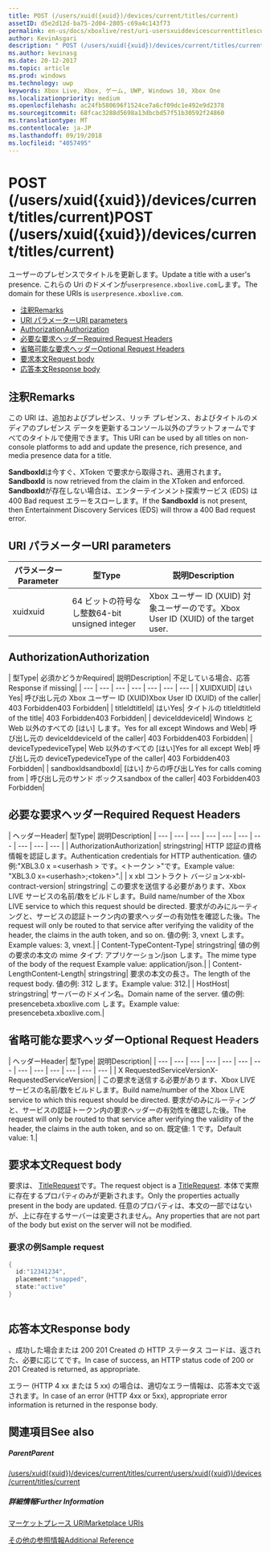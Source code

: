 ```yaml
---
title: POST (/users/xuid({xuid})/devices/current/titles/current)
assetID: d5e2d12d-ba75-2d04-2805-c69a4c143f73
permalink: en-us/docs/xboxlive/rest/uri-usersxuiddevicescurrenttitlescurrentpost.html
author: KevinAsgari
description: " POST (/users/xuid({xuid})/devices/current/titles/current)"
ms.author: kevinasg
ms.date: 20-12-2017
ms.topic: article
ms.prod: windows
ms.technology: uwp
keywords: Xbox Live, Xbox, ゲーム, UWP, Windows 10, Xbox One
ms.localizationpriority: medium
ms.openlocfilehash: ac24fb580696f1524ce7a6cf09dc1e492e9d2378
ms.sourcegitcommit: 68fcac3288d5698a13dbcbd57f51b30592f24860
ms.translationtype: MT
ms.contentlocale: ja-JP
ms.lasthandoff: 09/19/2018
ms.locfileid: "4057495"
---
```

# <a name="post-usersxuidxuiddevicescurrenttitlescurrent"></a><span data-ttu-id="fbe61-104">POST (/users/xuid({xuid})/devices/current/titles/current)</span><span class="sxs-lookup"><span data-stu-id="fbe61-104">POST (/users/xuid({xuid})/devices/current/titles/current)</span></span>
<span data-ttu-id="fbe61-105">ユーザーのプレゼンスでタイトルを更新します。</span><span class="sxs-lookup"><span data-stu-id="fbe61-105">Update a title with a user's presence.</span></span> <span data-ttu-id="fbe61-106">これらの Uri のドメインが`userpresence.xboxlive.com`します。</span><span class="sxs-lookup"><span data-stu-id="fbe61-106">The domain for these URIs is `userpresence.xboxlive.com`.</span></span>
 
  * [<span data-ttu-id="fbe61-107">注釈</span><span class="sxs-lookup"><span data-stu-id="fbe61-107">Remarks</span></span>](#ID4EV)
  * [<span data-ttu-id="fbe61-108">URI パラメーター</span><span class="sxs-lookup"><span data-stu-id="fbe61-108">URI parameters</span></span>](#ID4EEB)
  * [<span data-ttu-id="fbe61-109">Authorization</span><span class="sxs-lookup"><span data-stu-id="fbe61-109">Authorization</span></span>](#ID4EPB)
  * [<span data-ttu-id="fbe61-110">必要な要求ヘッダー</span><span class="sxs-lookup"><span data-stu-id="fbe61-110">Required Request Headers</span></span>](#ID4ENE)
  * [<span data-ttu-id="fbe61-111">省略可能な要求ヘッダー</span><span class="sxs-lookup"><span data-stu-id="fbe61-111">Optional Request Headers</span></span>](#ID4ERG)
  * [<span data-ttu-id="fbe61-112">要求本文</span><span class="sxs-lookup"><span data-stu-id="fbe61-112">Request body</span></span>](#ID4ERH)
  * [<span data-ttu-id="fbe61-113">応答本文</span><span class="sxs-lookup"><span data-stu-id="fbe61-113">Response body</span></span>](#ID4EKAAC)
 
<a id="ID4EV"></a>

 
## <a name="remarks"></a><span data-ttu-id="fbe61-114">注釈</span><span class="sxs-lookup"><span data-stu-id="fbe61-114">Remarks</span></span>
 
<span data-ttu-id="fbe61-115">この URI は、追加およびプレゼンス、リッチ プレゼンス、およびタイトルのメディアのプレゼンス データを更新するコンソール以外のプラットフォームですべてのタイトルで使用できます。</span><span class="sxs-lookup"><span data-stu-id="fbe61-115">This URI can be used by all titles on non-console platforms to add and update the presence, rich presence, and media presence data for a title.</span></span>
 
<span data-ttu-id="fbe61-116">**SandboxId**は今すぐ、XToken で要求から取得され、適用されます。</span><span class="sxs-lookup"><span data-stu-id="fbe61-116">**SandboxId** is now retrieved from the claim in the XToken and enforced.</span></span> <span data-ttu-id="fbe61-117">**SandboxId**が存在しない場合は、エンターテインメント探索サービス (EDS) は 400 Bad request エラーをスローします。</span><span class="sxs-lookup"><span data-stu-id="fbe61-117">If the **SandboxId** is not present, then Entertainment Discovery Services (EDS) will throw a 400 Bad request error.</span></span>
  
<a id="ID4EEB"></a>

 
## <a name="uri-parameters"></a><span data-ttu-id="fbe61-118">URI パラメーター</span><span class="sxs-lookup"><span data-stu-id="fbe61-118">URI parameters</span></span>
 
| <span data-ttu-id="fbe61-119">パラメーター</span><span class="sxs-lookup"><span data-stu-id="fbe61-119">Parameter</span></span>| <span data-ttu-id="fbe61-120">型</span><span class="sxs-lookup"><span data-stu-id="fbe61-120">Type</span></span>| <span data-ttu-id="fbe61-121">説明</span><span class="sxs-lookup"><span data-stu-id="fbe61-121">Description</span></span>| 
| --- | --- | --- | 
| <span data-ttu-id="fbe61-122">xuid</span><span class="sxs-lookup"><span data-stu-id="fbe61-122">xuid</span></span>| <span data-ttu-id="fbe61-123">64 ビットの符号なし整数</span><span class="sxs-lookup"><span data-stu-id="fbe61-123">64-bit unsigned integer</span></span>| <span data-ttu-id="fbe61-124">Xbox ユーザー ID (XUID) 対象ユーザーのです。</span><span class="sxs-lookup"><span data-stu-id="fbe61-124">Xbox User ID (XUID) of the target user.</span></span>| 
  
<a id="ID4EPB"></a>

 
## <a name="authorization"></a><span data-ttu-id="fbe61-125">Authorization</span><span class="sxs-lookup"><span data-stu-id="fbe61-125">Authorization</span></span>
 
| <span data-ttu-id="fbe61-126">型</span><span class="sxs-lookup"><span data-stu-id="fbe61-126">Type</span></span>| <span data-ttu-id="fbe61-127">必須かどうか</span><span class="sxs-lookup"><span data-stu-id="fbe61-127">Required</span></span>| <span data-ttu-id="fbe61-128">説明</span><span class="sxs-lookup"><span data-stu-id="fbe61-128">Description</span></span>| <span data-ttu-id="fbe61-129">不足している場合、応答</span><span class="sxs-lookup"><span data-stu-id="fbe61-129">Response if missing</span></span>| 
| --- | --- | --- | --- | --- | --- | --- | 
| <span data-ttu-id="fbe61-130">XUID</span><span class="sxs-lookup"><span data-stu-id="fbe61-130">XUID</span></span>| <span data-ttu-id="fbe61-131">はい</span><span class="sxs-lookup"><span data-stu-id="fbe61-131">Yes</span></span>| <span data-ttu-id="fbe61-132">呼び出し元の Xbox ユーザー ID (XUID)</span><span class="sxs-lookup"><span data-stu-id="fbe61-132">Xbox User ID (XUID) of the caller</span></span>| <span data-ttu-id="fbe61-133">403 Forbidden</span><span class="sxs-lookup"><span data-stu-id="fbe61-133">403 Forbidden</span></span>| 
| <span data-ttu-id="fbe61-134">titleId</span><span class="sxs-lookup"><span data-stu-id="fbe61-134">titleId</span></span>| <span data-ttu-id="fbe61-135">はい</span><span class="sxs-lookup"><span data-stu-id="fbe61-135">Yes</span></span>| <span data-ttu-id="fbe61-136">タイトルの titleId</span><span class="sxs-lookup"><span data-stu-id="fbe61-136">titleId of the title</span></span>| <span data-ttu-id="fbe61-137">403 Forbidden</span><span class="sxs-lookup"><span data-stu-id="fbe61-137">403 Forbidden</span></span>| 
| <span data-ttu-id="fbe61-138">deviceId</span><span class="sxs-lookup"><span data-stu-id="fbe61-138">deviceId</span></span>| <span data-ttu-id="fbe61-139">Windows と Web 以外のすべての [はい] します。</span><span class="sxs-lookup"><span data-stu-id="fbe61-139">Yes for all except Windows and Web</span></span>| <span data-ttu-id="fbe61-140">呼び出し元の deviceId</span><span class="sxs-lookup"><span data-stu-id="fbe61-140">deviceId of the caller</span></span>| <span data-ttu-id="fbe61-141">403 Forbidden</span><span class="sxs-lookup"><span data-stu-id="fbe61-141">403 Forbidden</span></span>| 
| <span data-ttu-id="fbe61-142">deviceType</span><span class="sxs-lookup"><span data-stu-id="fbe61-142">deviceType</span></span>| <span data-ttu-id="fbe61-143">Web 以外のすべての [はい]</span><span class="sxs-lookup"><span data-stu-id="fbe61-143">Yes for all except Web</span></span>| <span data-ttu-id="fbe61-144">呼び出し元の deviceType</span><span class="sxs-lookup"><span data-stu-id="fbe61-144">deviceType of the caller</span></span>| <span data-ttu-id="fbe61-145">403 Forbidden</span><span class="sxs-lookup"><span data-stu-id="fbe61-145">403 Forbidden</span></span>| 
| <span data-ttu-id="fbe61-146">sandboxId</span><span class="sxs-lookup"><span data-stu-id="fbe61-146">sandboxId</span></span>| <span data-ttu-id="fbe61-147">[はい] からの呼び出し</span><span class="sxs-lookup"><span data-stu-id="fbe61-147">Yes for calls coming from</span></span> | <span data-ttu-id="fbe61-148">呼び出し元のサンド ボックス</span><span class="sxs-lookup"><span data-stu-id="fbe61-148">sandbox of the caller</span></span>| <span data-ttu-id="fbe61-149">403 Forbidden</span><span class="sxs-lookup"><span data-stu-id="fbe61-149">403 Forbidden</span></span>| 
  
<a id="ID4ENE"></a>

 
## <a name="required-request-headers"></a><span data-ttu-id="fbe61-150">必要な要求ヘッダー</span><span class="sxs-lookup"><span data-stu-id="fbe61-150">Required Request Headers</span></span>
 
| <span data-ttu-id="fbe61-151">ヘッダー</span><span class="sxs-lookup"><span data-stu-id="fbe61-151">Header</span></span>| <span data-ttu-id="fbe61-152">型</span><span class="sxs-lookup"><span data-stu-id="fbe61-152">Type</span></span>| <span data-ttu-id="fbe61-153">説明</span><span class="sxs-lookup"><span data-stu-id="fbe61-153">Description</span></span>| 
| --- | --- | --- | --- | --- | --- | --- | --- | --- | --- | 
| <span data-ttu-id="fbe61-154">Authorization</span><span class="sxs-lookup"><span data-stu-id="fbe61-154">Authorization</span></span>| <span data-ttu-id="fbe61-155">string</span><span class="sxs-lookup"><span data-stu-id="fbe61-155">string</span></span>| <span data-ttu-id="fbe61-156">HTTP 認証の資格情報を認証します。</span><span class="sxs-lookup"><span data-stu-id="fbe61-156">Authentication credentials for HTTP authentication.</span></span> <span data-ttu-id="fbe61-157">値の例:"XBL3.0 x =&lt;userhash > です。&lt;トークン >"です。</span><span class="sxs-lookup"><span data-stu-id="fbe61-157">Example value: "XBL3.0 x=&lt;userhash>;&lt;token>".</span></span>| 
| <span data-ttu-id="fbe61-158">x xbl コントラクト バージョン</span><span class="sxs-lookup"><span data-stu-id="fbe61-158">x-xbl-contract-version</span></span>| <span data-ttu-id="fbe61-159">string</span><span class="sxs-lookup"><span data-stu-id="fbe61-159">string</span></span>| <span data-ttu-id="fbe61-160">この要求を送信する必要があります、Xbox LIVE サービスの名前/数をビルドします。</span><span class="sxs-lookup"><span data-stu-id="fbe61-160">Build name/number of the Xbox LIVE service to which this request should be directed.</span></span> <span data-ttu-id="fbe61-161">要求がのみにルーティングと、サービスの認証トークン内の要求ヘッダーの有効性を確認した後。</span><span class="sxs-lookup"><span data-stu-id="fbe61-161">The request will only be routed to that service after verifying the validity of the header, the claims in the auth token, and so on.</span></span> <span data-ttu-id="fbe61-162">値の例: 3, vnext します。</span><span class="sxs-lookup"><span data-stu-id="fbe61-162">Example values: 3, vnext.</span></span>| 
| <span data-ttu-id="fbe61-163">Content-Type</span><span class="sxs-lookup"><span data-stu-id="fbe61-163">Content-Type</span></span>| <span data-ttu-id="fbe61-164">string</span><span class="sxs-lookup"><span data-stu-id="fbe61-164">string</span></span>| <span data-ttu-id="fbe61-165">値の例の要求の本文の mime タイプ: アプリケーション/json します。</span><span class="sxs-lookup"><span data-stu-id="fbe61-165">The mime type of the body of the request Example value: application/json.</span></span>| 
| <span data-ttu-id="fbe61-166">Content-Length</span><span class="sxs-lookup"><span data-stu-id="fbe61-166">Content-Length</span></span>| <span data-ttu-id="fbe61-167">string</span><span class="sxs-lookup"><span data-stu-id="fbe61-167">string</span></span>| <span data-ttu-id="fbe61-168">要求の本文の長さ。</span><span class="sxs-lookup"><span data-stu-id="fbe61-168">The length of the request body.</span></span> <span data-ttu-id="fbe61-169">値の例: 312 します。</span><span class="sxs-lookup"><span data-stu-id="fbe61-169">Example value: 312.</span></span>| 
| <span data-ttu-id="fbe61-170">Host</span><span class="sxs-lookup"><span data-stu-id="fbe61-170">Host</span></span>| <span data-ttu-id="fbe61-171">string</span><span class="sxs-lookup"><span data-stu-id="fbe61-171">string</span></span>| <span data-ttu-id="fbe61-172">サーバーのドメイン名。</span><span class="sxs-lookup"><span data-stu-id="fbe61-172">Domain name of the server.</span></span> <span data-ttu-id="fbe61-173">値の例: presencebeta.xboxlive.com します。</span><span class="sxs-lookup"><span data-stu-id="fbe61-173">Example value: presencebeta.xboxlive.com.</span></span>| 
  
<a id="ID4ERG"></a>

 
## <a name="optional-request-headers"></a><span data-ttu-id="fbe61-174">省略可能な要求ヘッダー</span><span class="sxs-lookup"><span data-stu-id="fbe61-174">Optional Request Headers</span></span>
 
| <span data-ttu-id="fbe61-175">ヘッダー</span><span class="sxs-lookup"><span data-stu-id="fbe61-175">Header</span></span>| <span data-ttu-id="fbe61-176">型</span><span class="sxs-lookup"><span data-stu-id="fbe61-176">Type</span></span>| <span data-ttu-id="fbe61-177">説明</span><span class="sxs-lookup"><span data-stu-id="fbe61-177">Description</span></span>| 
| --- | --- | --- | --- | --- | --- | --- | --- | --- | --- | --- | --- | --- | 
| <span data-ttu-id="fbe61-178">X RequestedServiceVersion</span><span class="sxs-lookup"><span data-stu-id="fbe61-178">X-RequestedServiceVersion</span></span>|  | <span data-ttu-id="fbe61-179">この要求を送信する必要があります、Xbox LIVE サービスの名前/数をビルドします。</span><span class="sxs-lookup"><span data-stu-id="fbe61-179">Build name/number of the Xbox LIVE service to which this request should be directed.</span></span> <span data-ttu-id="fbe61-180">要求がのみにルーティングと、サービスの認証トークン内の要求ヘッダーの有効性を確認した後。</span><span class="sxs-lookup"><span data-stu-id="fbe61-180">The request will only be routed to that service after verifying the validity of the header, the claims in the auth token, and so on.</span></span> <span data-ttu-id="fbe61-181">既定値: 1 です。</span><span class="sxs-lookup"><span data-stu-id="fbe61-181">Default value: 1.</span></span>| 
  
<a id="ID4ERH"></a>

 
## <a name="request-body"></a><span data-ttu-id="fbe61-182">要求本文</span><span class="sxs-lookup"><span data-stu-id="fbe61-182">Request body</span></span>
 
<span data-ttu-id="fbe61-183">要求は、 [TitleRequest](../../json/json-titlerequest.md)です。</span><span class="sxs-lookup"><span data-stu-id="fbe61-183">The request object is a [TitleRequest](../../json/json-titlerequest.md).</span></span> <span data-ttu-id="fbe61-184">本体で実際に存在するプロパティのみが更新されます。</span><span class="sxs-lookup"><span data-stu-id="fbe61-184">Only the properties actually present in the body are updated.</span></span> <span data-ttu-id="fbe61-185">任意のプロパティは、本文の一部ではないが、上に存在するサーバーは変更されません。</span><span class="sxs-lookup"><span data-stu-id="fbe61-185">Any properties that are not part of the body but exist on the server will not be modified.</span></span>
 
<a id="ID4EAAAC"></a>

 
### <a name="sample-request"></a><span data-ttu-id="fbe61-186">要求の例</span><span class="sxs-lookup"><span data-stu-id="fbe61-186">Sample request</span></span>
 

```cpp
{
  id:"12341234",
  placement:"snapped",
  state:"active"
}
      
```

   
<a id="ID4EKAAC"></a>

 
## <a name="response-body"></a><span data-ttu-id="fbe61-187">応答本文</span><span class="sxs-lookup"><span data-stu-id="fbe61-187">Response body</span></span>
 
<span data-ttu-id="fbe61-188">、成功した場合または 200 201 Created の HTTP ステータス コードは、返された、必要に応じてです。</span><span class="sxs-lookup"><span data-stu-id="fbe61-188">In case of success, an HTTP status code of 200 or 201 Created is returned, as appropriate.</span></span>
 
<span data-ttu-id="fbe61-189">エラー (HTTP 4 xx または 5 xx) の場合は、適切なエラー情報は、応答本文で返されます。</span><span class="sxs-lookup"><span data-stu-id="fbe61-189">In case of an error (HTTP 4xx or 5xx), appropriate error information is returned in the response body.</span></span>
  
<a id="ID4EVAAC"></a>

 
## <a name="see-also"></a><span data-ttu-id="fbe61-190">関連項目</span><span class="sxs-lookup"><span data-stu-id="fbe61-190">See also</span></span>
 
<a id="ID4EXAAC"></a>

 
##### <a name="parent"></a><span data-ttu-id="fbe61-191">Parent</span><span class="sxs-lookup"><span data-stu-id="fbe61-191">Parent</span></span> 

[<span data-ttu-id="fbe61-192">/users/xuid({xuid})/devices/current/titles/current</span><span class="sxs-lookup"><span data-stu-id="fbe61-192">/users/xuid({xuid})/devices/current/titles/current</span></span>](uri-usersxuiddevicescurrenttitlescurrent.md)

  
<a id="ID4EBBAC"></a>

 
##### <a name="further-information"></a><span data-ttu-id="fbe61-193">詳細情報</span><span class="sxs-lookup"><span data-stu-id="fbe61-193">Further Information</span></span> 

[<span data-ttu-id="fbe61-194">マーケットプレース URI</span><span class="sxs-lookup"><span data-stu-id="fbe61-194">Marketplace URIs</span></span>](../marketplace/atoc-reference-marketplace.md)

 [<span data-ttu-id="fbe61-195">その他の参照情報</span><span class="sxs-lookup"><span data-stu-id="fbe61-195">Additional Reference</span></span>](../../additional/atoc-xboxlivews-reference-additional.md)

   